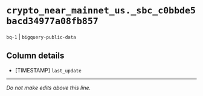 # `crypto_near_mainnet_us._sbc_c0bbde5bacd34977a08fb857`
`bq-1` | `bigquery-public-data`

## Column details
* [TIMESTAMP] `last_update`

-------------------------------------------------------------------------------
*Do not make edits above this line.*
